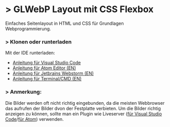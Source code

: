 # > GLWebP Layout mit CSS Flexbox

Einfaches Seitenlayout in HTML und CSS für Grundlagen Webprogrammierung.

### > Klonen oder runterladen 

Mit der IDE runterladen:
- [Anleitung für Visual Studio Code](https://docs.microsoft.com/de-de/azure/developer/javascript/how-to/with-visual-studio-code/clone-github-repository)
- [Anleitung für Atom Editor (EN)](http://ibmstreams.github.io/streamsx.documentation/docs/spl/atom/atom-guide-2-import-code/)
- [Anleitung für Jetbrains Webstorm (EN)](https://www.jetbrains.com/help/webstorm/manage-projects-hosted-on-github.html)
- [Anleitung für Terminal/CMD (EN)](https://docs.github.com/en/github/creating-cloning-and-archiving-repositories/cloning-a-repository-from-github/cloning-a-repository)

### > Anmerkung:
Die Bilder werden oft nicht richtig eingebunden, da die meisten Webbrowser das aufrufen der Bilder dvon der Festplatte verbieten. Um die Bilder richtig anzeigen zu können, sollte man ein Plugin wie Liveserver ([für Visual Studio Code](https://marketplace.visualstudio.com/items?itemName=ritwickdey.LiveServer)/[für Atom](https://atom.io/packages/atom-live-server)) verwenden.
